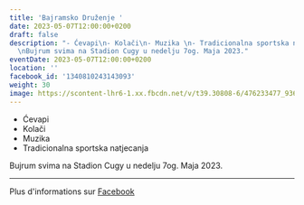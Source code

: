 ```yaml
---
title: 'Bajramsko Druženje '
date: 2023-05-07T12:00:00+0200
draft: false
description: "- Ćevapi\n- Kolači\n- Muzika \n- Tradicionalna sportska natjecanja\n\
  \nBujrum svima na Stadion Cugy u nedelju 7og. Maja 2023."
eventDate: 2023-05-07T12:00:00+0200
location: ''
facebook_id: '1340810243143093'
weight: 30
image: https://scontent-lhr6-1.xx.fbcdn.net/v/t39.30808-6/476233477_936651505262116_4103480540059516894_n.jpg?_nc_cat=110&ccb=1-7&_nc_sid=9e60e4&_nc_ohc=bGab931wfV8Q7kNvwEaifv5&_nc_oc=AdkW8qQ2qXNsLXlADmfAOrQlkM-XR63e6xnsDw0E8cjcQqfBpsW9aqWmMY8dQxB1Vxg&_nc_zt=23&_nc_ht=scontent-lhr6-1.xx&edm=ABTKTjYEAAAA&_nc_gid=48VkCIOGktcQYMGfyiM6mw&oh=00_AfJZGZrv_8TkcM1vLn_TPp7_AMZL6WfmGNs4j8N97raueQ&oe=683D94CB
---
```


- Ćevapi
- Kolači
- Muzika 
- Tradicionalna sportska natjecanja

Bujrum svima na Stadion Cugy u nedelju 7og. Maja 2023.

---

Plus d'informations sur [Facebook](https://facebook.com/events/1340810243143093)